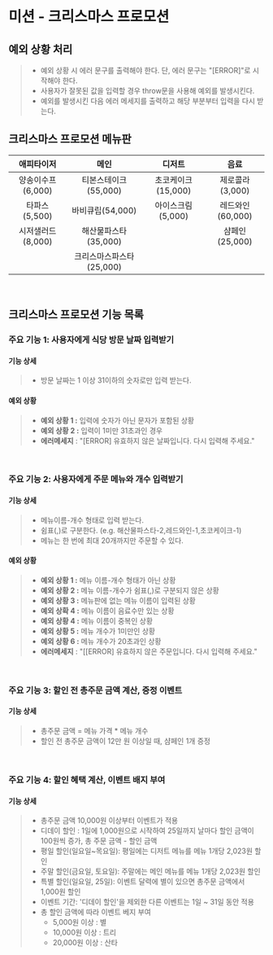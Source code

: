 # 미션 - 크리스마스 프로모션

## 예외 상황 처리

> - 예외 상황 시 에러 문구를 출력해야 한다. 단, 에러 문구는 "[ERROR]"로 시작해야 한다.
> - 사용자가 잘못된 값을 입력할 경우 throw문을 사용해 예외를 발생시킨다.
> - 예외를 발생시킨 다음 에러 메세지를 출력하고 해당 부분부터 입력을 다시 받는다.

## 크리스마스 프로모션 메뉴판

|    애피타이저     |           메인           |       디저트       |       음료       |
| :---------------: | :----------------------: | :----------------: | :--------------: |
| 양송이수프(6,000) |   티본스테이크(55,000)   | 초코케이크(15,000) | 제로콜라(3,000)  |
|   타파스(5,500)   |     바비큐립(54,000)     | 아이스크림(5,000)  | 레드와인(60,000) |
| 시저샐러드(8,000) |   해산물파스타(35,000)   |                    |  샴페인(25,000)  |
|                   | 크리스마스파스타(25,000) |

<br />

## 크리스마스 프로모션 기능 목록

### **주요 기능 1: 사용자에게 식당 방문 날짜 입력받기**

#### 기능 상세

> - 방문 날짜는 1 이상 31이하의 숫자로만 입력 받는다.

#### 예외 상황

> - **예외 상황 1 :** 입력에 숫자가 아닌 문자가 포함된 상황
> - **예외 상황 2 :** 입력이 1미만 31초과인 경우
> - **에러메세지** : "[ERROR] 유효하지 않은 날짜입니다. 다시 입력해 주세요."

<br />

### **주요 기능 2: 사용자에게 주문 메뉴와 개수 입력받기**

#### 기능 상세

> - 메뉴이름-개수 형태로 입력 받는다.
> - 쉼표(,)로 구분한다. (e.g. 해산물파스타-2,레드와인-1,초코케이크-1)
> - 메뉴는 한 번에 최대 20개까지만 주문할 수 있다.

#### 예외 상황

> - **예외 상황 1 :** 메뉴 이름-개수 형태가 아닌 상황
> - **예외 상황 2 :** 메뉴 이름-개수가 쉼표(,)로 구분되지 않은 상황
> - **예외 상황 3 :** 메뉴판에 없는 메뉴 이름이 입력된 상황
> - **예외 상확 4 :** 메뉴 이름이 음료수만 있는 상황
> - **예외 상황 4 :** 메뉴 이름이 중복인 상황
> - **예외 상황 5 :** 메뉴 개수가 1미만인 상황
> - **예외 상황 6 :** 메뉴 개수가 20초과인 상황
> - **에러메세지** : "[[ERROR] 유효하지 않은 주문입니다. 다시 입력해 주세요."

<br />

### **주요 기능 3:** 할인 전 총주문 금액 계산, 증정 이벤트

#### 기능 상세

> - 총주문 금액 = 메뉴 가격 \* 메뉴 개수
> - 할인 전 총주문 금액이 12만 원 이상일 때, 샴페인 1개 증정

<br />

### **주요 기능 4:** 할인 혜택 계산, 이벤트 배지 부여

#### 기능 상세

> - 총주문 금액 10,000원 이상부터 이벤트가 적용
> - 디데이 할인 : 1일에 1,000원으로 시작하여 25일까지 날마다 할인 금액이 100원씩 증가, 총 주문 금액 - 할인 금액
> - 평일 할인(일요일~목요일): 평일에는 디저트 메뉴를 메뉴 1개당 2,023원 할인
> - 주말 할인(금요일, 토요일): 주말에는 메인 메뉴를 메뉴 1개당 2,023원 할인
> - 특별 할인(일요일, 25일): 이벤트 달력에 별이 있으면 총주문 금액에서 1,000원 할인
> - 이벤트 기간: '디데이 할인'을 제외한 다른 이벤트는 1일 ~ 31일 동안 적용
> - 총 할인 금액에 따라 이벤트 베지 부여
>   - 5,000원 이상 : 별
>   - 10,000원 이상 : 트리
>   - 20,000원 이상 : 산타
